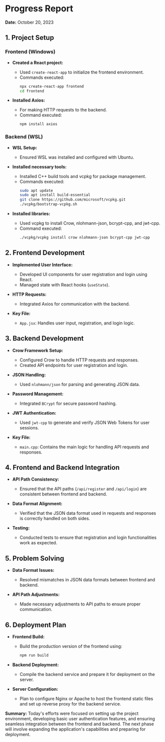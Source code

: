 # Progress Report

**Date:** October 20, 2023

## 1. Project Setup

### Frontend (Windows)

- **Created a React project:**

  - Used `create-react-app` to initialize the frontend environment.
  - Commands executed:
    ```bash
    npx create-react-app frontend
    cd frontend
    ```

- **Installed Axios:**
  - For making HTTP requests to the backend.
  - Command executed:
    ```bash
    npm install axios
    ```

### Backend (WSL)

- **WSL Setup:**

  - Ensured WSL was installed and configured with Ubuntu.

- **Installed necessary tools:**

  - Installed C++ build tools and vcpkg for package management.
  - Commands executed:
    ```bash
    sudo apt update
    sudo apt install build-essential
    git clone https://github.com/microsoft/vcpkg.git
    ./vcpkg/bootstrap-vcpkg.sh
    ```

- **Installed libraries:**
  - Used vcpkg to install Crow, nlohmann-json, bcrypt-cpp, and jwt-cpp.
  - Command executed:
    ```bash
    ./vcpkg/vcpkg install crow nlohmann-json bcrypt-cpp jwt-cpp
    ```

## 2. Frontend Development

- **Implemented User Interface:**

  - Developed UI components for user registration and login using React.
  - Managed state with React hooks (`useState`).

- **HTTP Requests:**

  - Integrated Axios for communication with the backend.

- **Key File:**
  - `App.jsx`: Handles user input, registration, and login logic.

## 3. Backend Development

- **Crow Framework Setup:**

  - Configured Crow to handle HTTP requests and responses.
  - Created API endpoints for user registration and login.

- **JSON Handling:**

  - Used `nlohmann/json` for parsing and generating JSON data.

- **Password Management:**

  - Integrated `BCrypt` for secure password hashing.

- **JWT Authentication:**

  - Used `jwt-cpp` to generate and verify JSON Web Tokens for user sessions.

- **Key File:**
  - `main.cpp`: Contains the main logic for handling API requests and responses.

## 4. Frontend and Backend Integration

- **API Path Consistency:**

  - Ensured that the API paths (`/api/register` and `/api/login`) are consistent between frontend and backend.

- **Data Format Alignment:**

  - Verified that the JSON data format used in requests and responses is correctly handled on both sides.

- **Testing:**
  - Conducted tests to ensure that registration and login functionalities work as expected.

## 5. Problem Solving

- **Data Format Issues:**

  - Resolved mismatches in JSON data formats between frontend and backend.

- **API Path Adjustments:**
  - Made necessary adjustments to API paths to ensure proper communication.

## 6. Deployment Plan

- **Frontend Build:**

  - Build the production version of the frontend using:
    ```bash
    npm run build
    ```

- **Backend Deployment:**

  - Compile the backend service and prepare it for deployment on the server.

- **Server Configuration:**
  - Plan to configure Nginx or Apache to host the frontend static files and set up reverse proxy for the backend service.

**Summary:** Today's efforts were focused on setting up the project environment, developing basic user authentication features, and ensuring seamless integration between the frontend and backend. The next phase will involve expanding the application's capabilities and preparing for deployment.
